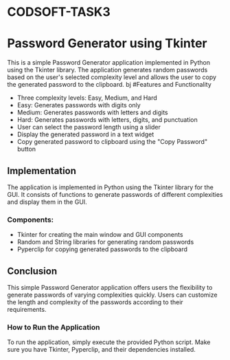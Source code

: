 # CODSOFT-TASK3
# Password Generator using Tkinter

This is a simple Password Generator application implemented in Python using the Tkinter library. The application generates random passwords based on the user's selected complexity level and allows the user to copy the generated password to the clipboard.
bj
#Features and Functionality

- Three complexity levels: Easy, Medium, and Hard
- Easy: Generates passwords with digits only
- Medium: Generates passwords with letters and digits
- Hard: Generates passwords with letters, digits, and punctuation
- User can select the password length using a slider
- Display the generated password in a text widget
- Copy generated password to clipboard using the "Copy Password" button

## Implementation

The application is implemented in Python using the Tkinter library for the GUI. It consists of functions to generate passwords of different complexities and display them in the GUI.

### Components:
- Tkinter for creating the main window and GUI components
- Random and String libraries for generating random passwords
- Pyperclip for copying generated passwords to the clipboard

## Conclusion

This simple Password Generator application offers users the flexibility to generate passwords of varying complexities quickly. Users can customize the length and complexity of the passwords according to their requirements.

### How to Run the Application
To run the application, simply execute the provided Python script. Make sure you have Tkinter, Pyperclip, and their dependencies installed.
